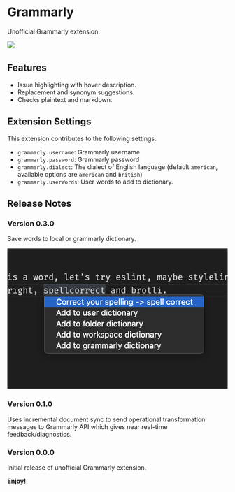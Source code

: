 # Grammarly

Unofficial Grammarly extension.

![](./assets/screenshot1.png)

## Features

- Issue highlighting with hover description.
- Replacement and synonym suggestions.
- Checks plaintext and markdown.

## Extension Settings

This extension contributes to the following settings:

- `grammarly.username`: Grammarly username
- `grammarly.password`: Grammarly password
- `grammarly.dialect`: The dialect of English language (default `american`, available options are `american` and `british`)
- `grammarly.userWords`: User words to add to dictionary.

## Release Notes

### Version 0.3.0

Save words to local or grammarly dictionary.

![](./assets/screenshot2.png)

### Version 0.1.0

Uses incremental document sync to send operational transformation messages to Grammarly API which
gives near real-time feedback/diagnostics.

### Version 0.0.0

Initial release of unofficial Grammarly extension.

**Enjoy!**

